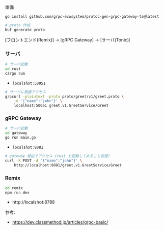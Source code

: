 準備

```
go install github.com/grpc-ecosystem/protoc-gen-grpc-gateway-ts@latest
```

```bash
# proto 作成
buf generate proto
```

[フロントエンド(Remix)] -> [gRPC Gateway] -> [サーバ(Tonic)]

### サーバ

```bash
# サーバ起動
cd rust
cargo run
```

- `localshot:50051`

```bash
# サーバに直接アクセス
grpcurl -plaintext -proto proto/greet/v1/greet.proto \
    -d '{"name":"john"}' \
    localhost:50051 greet.v1.GreetService/Greet
```

### gRPC Gateway

```bash
# サーバ起動
cd gateway
go run main.go
```

- `localshot:8081`

```bash
# gateway 経由でアクセス (rust を起動してあること前提)
curl -X POST -d '{"name":"john"}' \
    http://localhost:8081/greet.v1.GreetService/Greet
```

### Remix

```bash
cd remix
npm run dev
```

- http://localshot:8788

参考:

- https://dev.classmethod.jp/articles/grpc-basic/

